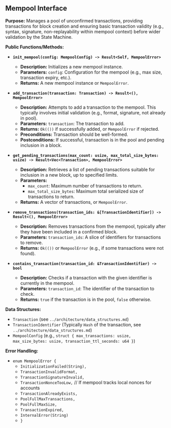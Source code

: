 ## Mempool Interface

**Purpose:** Manages a pool of unconfirmed transactions, providing transactions for block creation and ensuring basic transaction validity (e.g., syntax, signature, non-replayability within mempool context) before wider validation by the State Machine.

**Public Functions/Methods:**

*   **`init_mempool(config: MempoolConfig) -> Result<Self, MempoolError>`**
    *   **Description:** Initializes a new mempool instance.
    *   **Parameters:** `config`: Configuration for the mempool (e.g., max size, transaction expiry, etc.).
    *   **Returns:** A new mempool instance or `MempoolError`.

*   **`add_transaction(transaction: Transaction) -> Result<(), MempoolError>`**
    *   **Description:** Attempts to add a transaction to the mempool. This typically involves initial validation (e.g., format, signature, not already in pool).
    *   **Parameters:** `transaction`: The transaction to add.
    *   **Returns:** `Ok(())` if successfully added, or `MempoolError` if rejected.
    *   **Preconditions:** Transaction should be well-formed.
    *   **Postconditions:** If successful, transaction is in the pool and pending inclusion in a block.

*   **`get_pending_transactions(max_count: usize, max_total_size_bytes: usize) -> Result<Vec<Transaction>, MempoolError>`**
    *   **Description:** Retrieves a list of pending transactions suitable for inclusion in a new block, up to specified limits.
    *   **Parameters:**
        *   `max_count`: Maximum number of transactions to return.
        *   `max_total_size_bytes`: Maximum total serialized size of transactions to return.
    *   **Returns:** A vector of transactions, or `MempoolError`.

*   **`remove_transactions(transaction_ids: &[TransactionIdentifier]) -> Result<(), MempoolError>`**
    *   **Description:** Removes transactions from the mempool, typically after they have been included in a confirmed block.
    *   **Parameters:** `transaction_ids`: A slice of identifiers for transactions to remove.
    *   **Returns:** `Ok(())` or `MempoolError` (e.g., if some transactions were not found).

*   **`contains_transaction(transaction_id: &TransactionIdentifier) -> bool`**
    *   **Description:** Checks if a transaction with the given identifier is currently in the mempool.
    *   **Parameters:** `transaction_id`: The identifier of the transaction to check.
    *   **Returns:** `true` if the transaction is in the pool, `false` otherwise.

**Data Structures:**

*   `Transaction` (see `../architecture/data_structures.md`)
*   `TransactionIdentifier` (Typically `Hash` of the transaction, see `../architecture/data_structures.md`)
*   `MempoolConfig` (e.g., `struct { max_transactions: usize, max_size_bytes: usize, transaction_ttl_seconds: u64 }`)

**Error Handling:**

*   `enum MempoolError {`
    *   `InitializationFailed(String),`
    *   `TransactionInvalidFormat,`
    *   `TransactionSignatureInvalid,`
    *   `TransactionNonceTooLow,`       // If mempool tracks local nonces for accounts
    *   `TransactionAlreadyExists,`
    *   `PoolFullMaxTransactions,`
    *   `PoolFullMaxSize,`
    *   `TransactionExpired,`
    *   `InternalError(String)`
    *   `}`